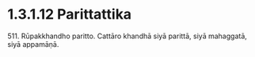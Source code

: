 # 1.3.1.12 Parittattika

511\. Rūpakkhandho paritto. Cattāro khandhā siyā parittā, siyā mahaggatā, siyā appamāṇā.
